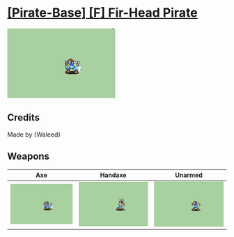 # [\[Pirate-Base\] \[F\] Fir-Head Pirate](../%5BPirate-Base%5D%20%5BF%5D%20Fir-Head%20Pirate)

<img src="./3.%20Axe/Axe_000.png" alt="[Pirate-Base] [F] Fir-Head Pirate standing" />

## Credits

Made by {Waleed}

## Weapons


|Axe |Handaxe |Unarmed |
|  :---: | :---: | :---: |
| <img alt="Axe animation" src="./3.%20Axe/Axe.gif" /> | <img alt="Handaxe animation" src="./4.%20Handaxe/Handaxe.gif" /> | <img alt="Unarmed animation" src="./8.%20Unarmed/Unarmed.gif" /> |
